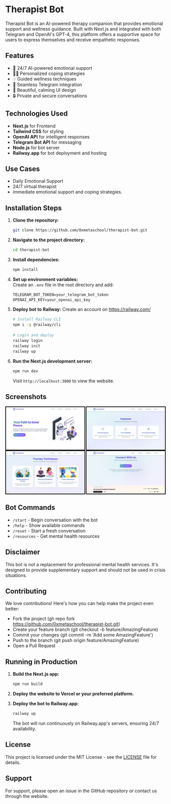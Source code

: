 # Therapist Bot

Therapist Bot is an AI-powered therapy companion that provides emotional support and wellness guidance. Built with Next.js and integrated with both Telegram and OpenAI's GPT-4, this platform offers a supportive space for users to express themselves and receive empathetic responses.

## Features

- 🎯 24/7 AI-powered emotional support  
- 🧘‍♀️ Personalized coping strategies  
- 💡 Guided wellness techniques  
- 🤖 Seamless Telegram integration  
- 🎨 Beautiful, calming UI design  
- 🔒 Private and secure conversations  

## Technologies Used

- **Next.js** for Frontend  
- **Tailwind CSS** for styling  
- **OpenAI API** for intelligent responses  
- **Telegram Bot API** for messaging  
- **Node.js** for bot server  
- **Railway.app** for bot deployment and hosting  

## Use Cases
- Daily Emotional Support 
- 24/7 virtual therapist
- immediate emotional support and coping strategies.

## Installation Steps

1. **Clone the repository:**

    ```bash
    git clone https://github.com/0xmetaschool/therapist-bot.git
    ```

2. **Navigate to the project directory:**

    ```bash
    cd therapist-bot
    ```

3. **Install dependencies:**

    ```bash
    npm install
    ```

4. **Set up environment variables:**  
   Create an `.env` file in the root directory and add:

    ```env
    TELEGRAM_BOT_TOKEN=your_telegram_bot_token
    OPENAI_API_KEY=your_openai_api_key
    ```

5. **Deploy bot to Railway:**
   Create an account on https://railway.com/
    ```bash
    # Install Railway CLI
    npm i -g @railway/cli

    # Login and deploy
    railway login
    railway init
    railway up
    ```

6. **Run the Next.js development server:**

    ```bash
    npm run dev
    ```

    Visit `http://localhost:3000` to view the website.

## Screenshots
<div style="display: flex; justify-content: space-between;">
  <img src="https://github.com/0xmetaschool/therapist-bot/blob/main/public/therapist-bot-landing-page.png?raw=true" alt="Therapist-bot landingpage screenshot" style="width: 49%; border: 2px solid black;" />
  <img src="https://github.com/0xmetaschool/therapist-bot/blob/main/public/therapist-bot-features.png?raw=true" alt="Therapist-bot features screenshot" style="width: 49%; border: 2px solid black;" />
</div>
<div style="display: flex; justify-content: space-between;">
  <img src="https://github.com/0xmetaschool/therapist-bot/blob/main/public/therapist-bot-technique.png" alt="Therapist-bot technique screenshot" style="width: 49%; border: 2px solid black;" />
  <img src="https://github.com/0xmetaschool/therapist-bot/blob/main/public/therapist-bot-connect.png?raw=true" alt="Therapist-bot connect screenshot" style="width: 49%; border: 2px solid black;" />
</div>


## Bot Commands

- `/start` - Begin conversation with the bot  
- `/help` - Show available commands  
- `/reset` - Start a fresh conversation  
- `/resources` - Get mental health resources  

## Disclaimer

This bot is not a replacement for professional mental health services. It's designed to provide supplementary support and should not be used in crisis situations.

## Contributing
We love contributions! Here's how you can help make the project even better:
* Fork the project (gh repo fork https://github.com/0xmetaschool/therapist-bot.git)
* Create your feature branch (git checkout -b feature/AmazingFeature)
* Commit your changes (git commit -m 'Add some AmazingFeature')
* Push to the branch (git push origin feature/AmazingFeature)
* Open a Pull Request 

## Running in Production

1. **Build the Next.js app:**

    ```bash
    npm run build
    ```

2. **Deploy the website to Vercel or your preferred platform.**

3. **Deploy the bot to Railway.app:**

    ```bash
    railway up
    ```

    The bot will run continuously on Railway.app's servers, ensuring 24/7 availability.

## License

This project is licensed under the MIT License - see the [LICENSE](https://github.com/0xmetaschool/therapist-bot/blob/main/LICENSE) file for details.

## Support

For support, please open an issue in the GitHub repository or contact us through the website.
